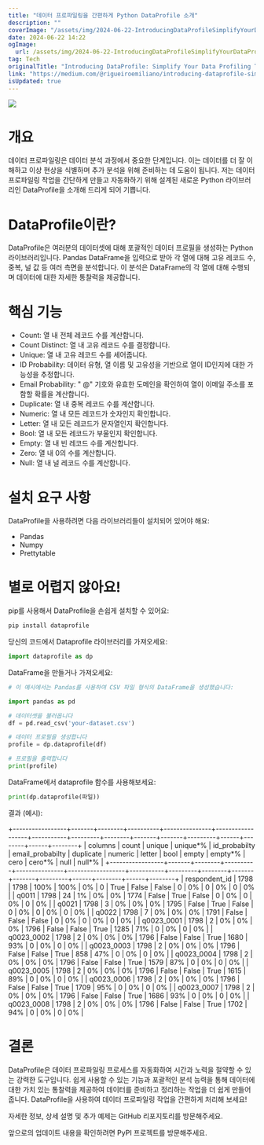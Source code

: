 ```yaml
---
title: "데이터 프로파일링을 간편하게 Python DataProfile 소개"
description: ""
coverImage: "/assets/img/2024-06-22-IntroducingDataProfileSimplifyYourDataProfilingTasksinPython_0.png"
date: 2024-06-22 14:22
ogImage:
  url: /assets/img/2024-06-22-IntroducingDataProfileSimplifyYourDataProfilingTasksinPython_0.png
tag: Tech
originalTitle: "Introducing DataProfile: Simplify Your Data Profiling Tasks in Python"
link: "https://medium.com/@rigueiroemiliano/introducing-dataprofile-simplify-your-data-profiling-tasks-in-python-91a52ce033dd"
isUpdated: true
---
```


<img src="/assets/img/2024-06-22-IntroducingDataProfileSimplifyYourDataProfilingTasksinPython_0.png" />

# 개요

데이터 프로파일링은 데이터 분석 과정에서 중요한 단계입니다. 이는 데이터를 더 잘 이해하고 이상 현상을 식별하며 추가 분석을 위해 준비하는 데 도움이 됩니다. 저는 데이터 프로파일링 작업을 간단하게 만들고 자동화하기 위해 설계된 새로운 Python 라이브러리인 DataProfile을 소개해 드리게 되어 기쁩니다.

# DataProfile이란?

<!-- seedividend - 사각형 -->

<ins class="adsbygoogle"
     style="display:block"
     data-ad-client="ca-pub-4877378276818686"
     data-ad-slot="1898504329"
     data-ad-format="auto"
     data-full-width-responsive="true"></ins>

<script>
     (adsbygoogle = window.adsbygoogle || []).push({});
</script>

DataProfile은 여러분의 데이터셋에 대해 포괄적인 데이터 프로필을 생성하는 Python 라이브러리입니다. Pandas DataFrame을 입력으로 받아 각 열에 대해 고유 레코드 수, 중복, 널 값 등 여러 측면을 분석합니다. 이 분석은 DataFrame의 각 열에 대해 수행되며 데이터에 대한 자세한 통찰력을 제공합니다.

# 핵심 기능

- Count: 열 내 전체 레코드 수를 계산합니다.
- Count Distinct: 열 내 고유 레코드 수를 결정합니다.
- Unique: 열 내 고유 레코드 수를 세어줍니다.
- ID Probability: 데이터 유형, 열 이름 및 고유성을 기반으로 열이 ID인지에 대한 가능성을 추정합니다.
- Email Probability: " @" 기호와 유효한 도메인을 확인하여 열이 이메일 주소를 포함할 확률을 계산합니다.
- Duplicate: 열 내 중복 레코드 수를 계산합니다.
- Numeric: 열 내 모든 레코드가 숫자인지 확인합니다.
- Letter: 열 내 모든 레코드가 문자열인지 확인합니다.
- Bool: 열 내 모든 레코드가 부울인지 확인합니다.
- Empty: 열 내 빈 레코드 수를 계산합니다.
- Zero: 열 내 0의 수를 계산합니다.
- Null: 열 내 널 레코드 수를 계산합니다.

# 설치 요구 사항

<!-- seedividend - 사각형 -->

<ins class="adsbygoogle"
     style="display:block"
     data-ad-client="ca-pub-4877378276818686"
     data-ad-slot="1898504329"
     data-ad-format="auto"
     data-full-width-responsive="true"></ins>

<script>
     (adsbygoogle = window.adsbygoogle || []).push({});
</script>

DataProfile을 사용하려면 다음 라이브러리들이 설치되어 있어야 해요:

- Pandas
- Numpy
- Prettytable

# 별로 어렵지 않아요!

pip를 사용해서 DataProfile을 손쉽게 설치할 수 있어요:

<!-- seedividend - 사각형 -->

<ins class="adsbygoogle"
     style="display:block"
     data-ad-client="ca-pub-4877378276818686"
     data-ad-slot="1898504329"
     data-ad-format="auto"
     data-full-width-responsive="true"></ins>

<script>
     (adsbygoogle = window.adsbygoogle || []).push({});
</script>

```js
pip install dataprofile
```

당신의 코드에서 Dataprofile 라이브러리를 가져오세요:

```js
import dataprofile as dp
```

DataFrame을 만들거나 가져오세요:

<!-- seedividend - 사각형 -->

<ins class="adsbygoogle"
     style="display:block"
     data-ad-client="ca-pub-4877378276818686"
     data-ad-slot="1898504329"
     data-ad-format="auto"
     data-full-width-responsive="true"></ins>

<script>
     (adsbygoogle = window.adsbygoogle || []).push({});
</script>

```python
# 이 예시에서는 Pandas를 사용하여 CSV 파일 형식의 DataFrame을 생성했습니다:

import pandas as pd

# 데이터셋을 불러옵니다
df = pd.read_csv('your-dataset.csv')

# 데이터 프로필을 생성합니다
profile = dp.dataprofile(df)

# 프로필을 출력합니다
print(profile)
```

DataFrame에서 dataprofile 함수를 사용해보세요:

```python
print(dp.dataprofile(파일))
```

결과 (예시):

<!-- seedividend - 사각형 -->

<ins class="adsbygoogle"
     style="display:block"
     data-ad-client="ca-pub-4877378276818686"
     data-ad-slot="1898504329"
     data-ad-format="auto"
     data-full-width-responsive="true"></ins>

<script>
     (adsbygoogle = window.adsbygoogle || []).push({});
</script>

+-----------------+-------+--------+----------+---------------+------------------+-----------+---------+--------+-------+-------+---------+------+--------+------+--------+
| columns | count | unique | unique*% | id_probabilty | email_probabilty | duplicate | numeric | letter | bool | empty | empty*% | cero | cero*% | null | null*% |
+-----------------+-------+--------+----------+---------------+------------------+-----------+---------+--------+-------+-------+---------+------+--------+------+--------+
| respondent_id | 1798 | 1798 | 100% | 100% | 0% | 0 | True | False | False | 0 | 0% | 0 | 0% | 0 | 0% |
| q0011 | 1798 | 24 | 1% | 0% | 0% | 1774 | False | True | False | 0 | 0% | 0 | 0% | 0 | 0% |
| q0021 | 1798 | 3 | 0% | 0% | 0% | 1795 | False | True | False | 0 | 0% | 0 | 0% | 0 | 0% |
| q0022 | 1798 | 7 | 0% | 0% | 0% | 1791 | False | False | False | 0 | 0% | 0 | 0% | 0 | 0% |
| q0023_0001 | 1798 | 2 | 0% | 0% | 0% | 1796 | False | False | True | 1285 | 71% | 0 | 0% | 0 | 0% |
| q0023_0002 | 1798 | 2 | 0% | 0% | 0% | 1796 | False | False | True | 1680 | 93% | 0 | 0% | 0 | 0% |
| q0023_0003 | 1798 | 2 | 0% | 0% | 0% | 1796 | False | False | True | 858 | 47% | 0 | 0% | 0 | 0% |
| q0023_0004 | 1798 | 2 | 0% | 0% | 0% | 1796 | False | False | True | 1579 | 87% | 0 | 0% | 0 | 0% |
| q0023_0005 | 1798 | 2 | 0% | 0% | 0% | 1796 | False | False | True | 1615 | 89% | 0 | 0% | 0 | 0% |
| q0023_0006 | 1798 | 2 | 0% | 0% | 0% | 1796 | False | False | True | 1709 | 95% | 0 | 0% | 0 | 0% |
| q0023_0007 | 1798 | 2 | 0% | 0% | 0% | 1796 | False | False | True | 1686 | 93% | 0 | 0% | 0 | 0% |
| q0023_0008 | 1798 | 2 | 0% | 0% | 0% | 1796 | False | False | True | 1702 | 94% | 0 | 0% | 0 | 0% |

# 결론

DataProfile은 데이터 프로파일링 프로세스를 자동화하여 시간과 노력을 절약할 수 있는 강력한 도구입니다. 쉽게 사용할 수 있는 기능과 포괄적인 분석 능력을 통해 데이터에 대한 가치 있는 통찰력을 제공하여 데이터를 준비하고 정리하는 작업을 더 쉽게 만들어줍니다. DataProfile을 사용하여 데이터 프로파일링 작업을 간편하게 처리해 보세요!

자세한 정보, 상세 설명 및 추가 예제는 GitHub 리포지토리를 방문해주세요.

<!-- seedividend - 사각형 -->

<ins class="adsbygoogle"
     style="display:block"
     data-ad-client="ca-pub-4877378276818686"
     data-ad-slot="1898504329"
     data-ad-format="auto"
     data-full-width-responsive="true"></ins>

<script>
     (adsbygoogle = window.adsbygoogle || []).push({});
</script>

앞으로의 업데이트 내용을 확인하려면 PyPI 프로젝트를 방문해주세요.
